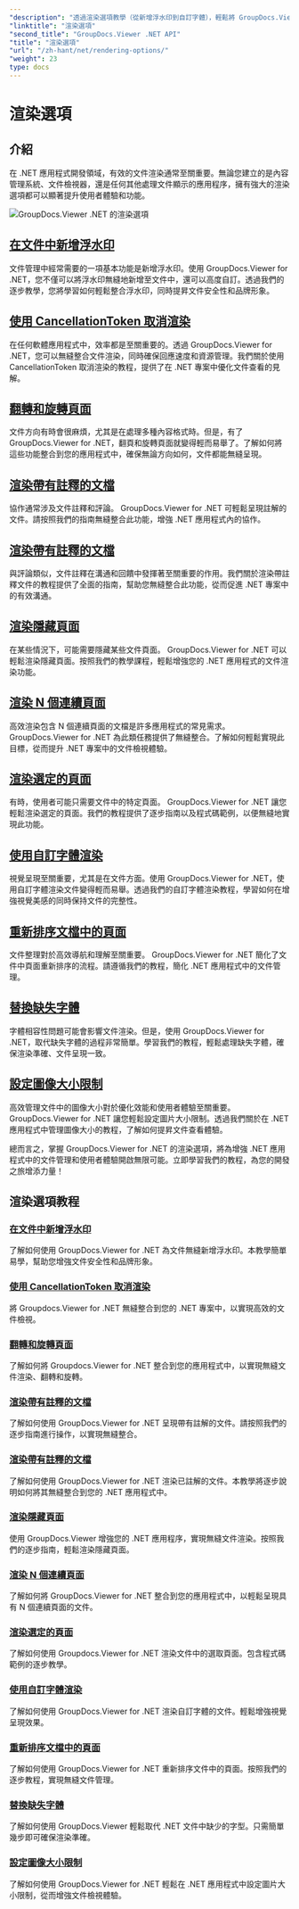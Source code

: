 ```yaml
---
"description": "透過渲染選項教學（從新增浮水印到自訂字體），輕鬆將 GroupDocs.Viewer for .NET 整合到您的應用程式中。"
"linktitle": "渲染選項"
"second_title": "GroupDocs.Viewer .NET API"
"title": "渲染選項"
"url": "/zh-hant/net/rendering-options/"
"weight": 23
type: docs
---
```

# 渲染選項


## 介紹

在 .NET 應用程式開發領域，有效的文件渲染通常至關重要。無論您建立的是內容管理系統、文件檢視器，還是任何其他處理文件顯示的應用程序，擁有強大的渲染選項都可以顯著提升使用者體驗和功能。

![GroupDocs.Viewer .NET 的渲染選項](/viewer/rendering-options/image.png)

## [在文件中新增浮水印](./add-watermark/)

文件管理中經常需要的一項基本功能是新增浮水印。使用 GroupDocs.Viewer for .NET，您不僅可以將浮水印無縫地新增至文件中，還可以高度自訂。透過我們的逐步教學，您將學習如何輕鬆整合浮水印，同時提昇文件安全性和品牌形象。

## [使用 CancellationToken 取消渲染](./cancel-render-cancellation-token/)

在任何軟體應用程式中，效率都是至關重要的。透過 GroupDocs.Viewer for .NET，您可以無縫整合文件渲染，同時確保回應速度和資源管理。我們關於使用 CancellationToken 取消渲染的教程，提供了在 .NET 專案中優化文件查看的見解。

## [翻轉和旋轉頁面](./flip-rotate-pages/)

文件方向有時會很麻煩，尤其是在處理多種內容格式時。但是，有了 GroupDocs.Viewer for .NET，翻頁和旋轉頁面就變得輕而易舉了。了解如何將這些功能整合到您的應用程式中，確保無論方向如何，文件都能無縫呈現。

## [渲染帶有註釋的文檔](./render-document-comments/)

協作通常涉及文件註釋和評論。 GroupDocs.Viewer for .NET 可輕鬆呈現註解的文件。請按照我們的指南無縫整合此功能，增強 .NET 應用程式內的協作。

## [渲染帶有註釋的文檔](./render-document-notes/)

與評論類似，文件註釋在溝通和回饋中發揮著至關重要的作用。我們關於渲染帶註釋文件的教程提供了全面的指南，幫助您無縫整合此功能，從而促進 .NET 專案中的有效溝通。

## [渲染隱藏頁面](./render-hidden-pages/)

在某些情況下，可能需要隱藏某些文件頁面。 GroupDocs.Viewer for .NET 可以輕鬆渲染隱藏頁面。按照我們的教學課程，輕鬆增強您的 .NET 應用程式的文件渲染功能。

## [渲染 N 個連續頁面](./render-n-consecutive-pages/)

高效渲染包含 N 個連續頁面的文檔是許多應用程式的常見需求。 GroupDocs.Viewer for .NET 為此類任務提供了無縫整合。了解如何輕鬆實現此目標，從而提升 .NET 專案中的文件檢視體驗。

## [渲染選定的頁面](./render-selected-pages/)

有時，使用者可能只需要文件中的特定頁面。 GroupDocs.Viewer for .NET 讓您輕鬆渲染選定的頁面。我們的教程提供了逐步指南以及程式碼範例，以便無縫地實現此功能。

## [使用自訂字體渲染](./render-custom-fonts/)

視覺呈現至關重要，尤其是在文件方面。使用 GroupDocs.Viewer for .NET，使用自訂字體渲染文件變得輕而易舉。透過我們的自訂字體渲染教程，學習如何在增強視覺美感的同時保持文件的完整性。

## [重新排序文檔中的頁面](./reorder-pages/)

文件整理對於高效導航和理解至關重要。 GroupDocs.Viewer for .NET 簡化了文件中頁面重新排序的流程。請遵循我們的教程，簡化 .NET 應用程式中的文件管理。

## [替換缺失字體](./replace-missing-font/)

字體相容性問題可能會影響文件渲染。但是，使用 GroupDocs.Viewer for .NET，取代缺失字體的過程非常簡單。學習我們的教程，輕鬆處理缺失字體，確保渲染準確、文件呈現一致。

## [設定圖像大小限制](./set-image-size-limits/)

高效管理文件中的圖像大小對於優化效能和使用者體驗至關重要。 GroupDocs.Viewer for .NET 讓您輕鬆設定圖片大小限制。透過我們關於在 .NET 應用程式中管理圖像大小的教程，了解如何提昇文件查看體驗。

總而言之，掌握 GroupDocs.Viewer for .NET 的渲染選項，將為增強 .NET 應用程式中的文件管理和使用者體驗開啟無限可能。立即學習我們的教程，為您的開發之旅增添力量！
## 渲染選項教程
### [在文件中新增浮水印](./add-watermark/)
了解如何使用 GroupDocs.Viewer for .NET 為文件無縫新增浮水印。本教學簡單易學，幫助您增強文件安全性和品牌形象。
### [使用 CancellationToken 取消渲染](./cancel-render-cancellation-token/)
將 Groupdocs.Viewer for .NET 無縫整合到您的 .NET 專案中，以實現高效的文件檢視。
### [翻轉和旋轉頁面](./flip-rotate-pages/)
了解如何將 Groupdocs.Viewer for .NET 整合到您的應用程式中，以實現無縫文件渲染、翻轉和旋轉。
### [渲染帶有註釋的文檔](./render-document-comments/)
了解如何使用 GroupDocs.Viewer for .NET 呈現帶有註解的文件。請按照我們的逐步指南進行操作，以實現無縫整合。
### [渲染帶有註釋的文檔](./render-document-notes/)
了解如何使用 GroupDocs.Viewer for .NET 渲染已註解的文件。本教學將逐步說明如何將其無縫整合到您的 .NET 應用程式中。
### [渲染隱藏頁面](./render-hidden-pages/)
使用 GroupDocs.Viewer 增強您的 .NET 應用程序，實現無縫文件渲染。按照我們的逐步指南，輕鬆渲染隱藏頁面。
### [渲染 N 個連續頁面](./render-n-consecutive-pages/)
了解如何將 GroupDocs.Viewer for .NET 整合到您的應用程式中，以輕鬆呈現具有 N 個連續頁面的文件。
### [渲染選定的頁面](./render-selected-pages/)
了解如何使用 Groupdocs.Viewer for .NET 渲染文件中的選取頁面。包含程式碼範例的逐步教學。
### [使用自訂字體渲染](./render-custom-fonts/)
了解如何使用 GroupDocs.Viewer for .NET 渲染自訂字體的文件。輕鬆增強視覺呈現效果。
### [重新排序文檔中的頁面](./reorder-pages/)
了解如何使用 GroupDocs.Viewer for .NET 重新排序文件中的頁面。按照我們的逐步教程，實現無縫文件管理。
### [替換缺失字體](./replace-missing-font/)
了解如何使用 GroupDocs.Viewer 輕鬆取代 .NET 文件中缺少的字型。只需簡單幾步即可確保渲染準確。
### [設定圖像大小限制](./set-image-size-limits/)
了解如何使用 GroupDocs.Viewer for .NET 輕鬆在 .NET 應用程式中設定圖片大小限制，從而增強文件檢視體驗。